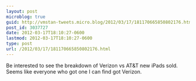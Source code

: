 ```yaml
---
layout: post
microblog: true
guid: http://vmstan-tweets.micro.blog/2012/03/17/181170665850802176.html
post_id: 3037727
date: 2012-03-17T18:10:27-0600
lastmod: 2012-03-17T18:10:27-0600
type: post
url: /2012/03/17/181170665850802176.html
---
```

Be interested to see the breakdown of Verizon vs AT&amp;T new iPads sold. Seems like everyone who got one I can find got Verizon.
